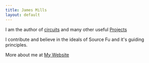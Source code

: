 ```yaml
---
title: James Mills
layout: default
---
```

I am the author of [circuits](https://circuitsframework.com) and many
other useful [Projects](https://github.com/prologic)

I contribute and believe in the ideals of Source Fu and it's guiding principles.

More about me at [My Website](http://prologic.shortcircuit.net.au)
